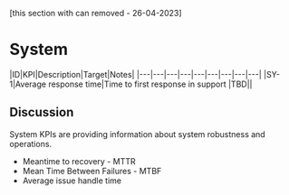 [this section with can removed - 26-04-2023] 

# System 

|ID|KPI|Description|Target|Notes|
|---|---|---|---|---|---|---|---|---|
|SY-1|Average response time|Time to first response in support |TBD||

## Discussion

System KPIs are providing information about system robustness and operations. 

- Meantime to recovery - MTTR
- Mean Time Between Failures - MTBF
- Average issue handle time
  
